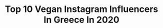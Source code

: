 ---
title: Top 10 Vegan Instagram Influencers In Greece In 2020
description: >-
  Find top vegan Instagram influencers in Greece in 2020. Most popular hashtags: #vegan #love #stayhome #giveaway.
platform: Instagram
profiles:
  - username: "samantha__elizabeth_"
    fullname: >-
      Samantha Elizabeth
    location: "Greece"
    followers: 19748
    engagement: 472
    commentsToLikes: 0.035851
    avatar: "https://scontent-amt2-1.cdninstagram.com/v/t51.2885-19/s320x320/70026154_379983772951844_7578779572603191296_n.jpg?_nc_ht=scontent-amt2-1.cdninstagram.com&_nc_ohc=3S-SB1aJA3AAX-ZMRXV&oh=b6c5231d1430ed78a537ab51ceaec7db&oe=5EB97ADE"
    verified: false
    hashtags: "#excited, #beach, #fitnessmodel, #birthdaywishes"
  - username: "memevictim2000x"
    fullname: >-
      Sauced
    location: "Greece"
    followers: 2170
    engagement: 2003
    commentsToLikes: 0.040783
    avatar: "https://scontent-ams4-1.cdninstagram.com/v/t51.2885-19/s320x320/92197934_2390807154515644_2287909613787414528_n.jpg?_nc_ht=scontent-ams4-1.cdninstagram.com&_nc_ohc=AVrcqF5M-joAX9UMfLd&oh=a08da53b6a86c89cb3469e8e3f851a72&oe=5EBA2590"
    verified: false
    hashtags: "#gbf, #wcw"
  - username: "madamegingercom"
    fullname: >-
      Madame Ginger ♥︎
    location: "Greece"
    followers: 56208
    engagement: 258
    commentsToLikes: 0.008279
    avatar: "https://scontent-ams4-1.cdninstagram.com/v/t51.2885-19/s320x320/65081894_474771906659804_3131597664970342400_n.jpg?_nc_ht=scontent-ams4-1.cdninstagram.com&_nc_ohc=dwk9g-zHOAIAX_F7n7L&oh=fc76c99abafe30a3e24f6a99a7cec5d0&oe=5EB9178B"
    verified: false
    hashtags: "#veganfood, #hometips, #chocolatemousse, #notsponsored"
  - username: "maria_ki_"
    fullname: >-
      Maria Kiourtsidou
    location: "Greece"
    followers: 16594
    engagement: 725
    commentsToLikes: 0.572221
    avatar: "https://scontent-ams4-1.cdninstagram.com/v/t51.2885-19/s320x320/93381980_1108737249480429_7741913339722203136_n.jpg?_nc_ht=scontent-ams4-1.cdninstagram.com&_nc_ohc=sfvDEFsmDtkAX--2jw2&oh=754e5f619add91c26a5a0387149dcb0d&oe=5EB9A3FC"
    verified: false
    hashtags: "#oriflamegreece, #flowers, #makeuplife, #girl"
  - username: "chrismpo"
    fullname: >-
      Christina Bompa Tanimanides
    location: "Greece"
    followers: 547736
    engagement: 996
    commentsToLikes: 0.036635
    avatar: "https://scontent-amt2-1.cdninstagram.com/v/t51.2885-19/s320x320/57180301_1196054123907481_644674402151038976_n.jpg?_nc_ht=scontent-amt2-1.cdninstagram.com&_nc_ohc=-x4I-YMa3ocAX-UrYhl&oh=ad2a36565387f50f2d7fab401ae869f2&oe=5EBC72C6"
    verified: true
    hashtags: "#portrait, #stayhome, #memories, #stayhydratedmyfriends"
  - username: "beautymylife_gr"
    fullname: >-
      Popi Stefani
    location: "Greece"
    followers: 15636
    engagement: 359
    commentsToLikes: 0.826335
    avatar: "https://scontent-ams4-1.cdninstagram.com/v/t51.2885-19/s320x320/53742718_2286271294773261_2981143938389245952_n.jpg?_nc_ht=scontent-ams4-1.cdninstagram.com&_nc_ohc=0ANQmdbwZ3wAX9DO7Mm&oh=a64ebf5d7d5601eda04e590aaa4b0460&oe=5EB82EA8"
    verified: false
    hashtags: "#storieveneziane, #skinlove, #massager, #bloggerstyle"
  - username: "iankateris"
    fullname: >-
      Ian Kateris
    location: "Greece"
    followers: 19833
    engagement: 861
    commentsToLikes: 0.037813
    avatar: "https://scontent-bos3-1.cdninstagram.com/v/t51.2885-19/s320x320/89384203_2914341941919185_5514384798543511552_n.jpg?_nc_ht=scontent-bos3-1.cdninstagram.com&_nc_ohc=YDr886VZbsMAX-_55Sb&oh=a38dc4d1a237f6ab2534a82d5f03abd6&oe=5EB9D72C"
    verified: false
    hashtags: "#birthday, #myproteinuk, #patrinokarnavali, #quarantine"
  - username: "marasamartzi"
    fullname: >-
      MARA SAMARTZI
    location: "Greece"
    followers: 135069
    engagement: 981
    commentsToLikes: 0.006757
    avatar: "https://scontent-ams4-1.cdninstagram.com/v/t51.2885-19/s320x320/25005452_1978608239075403_8803456202471112704_n.jpg?_nc_ht=scontent-ams4-1.cdninstagram.com&_nc_ohc=HLvfmjxfpWQAX_detjR&oh=b33d59cc5620ecd1dc74860653439e02&oe=5E8A61FB"
    verified: false
    hashtags: "#iamawolter, #motivation, #veganbeauty, #byredo"
  - username: "nikolas_smaragdis"
    fullname: >-
      NIKOLAS SMARAGDIS
    location: "Greece"
    followers: 10187
    engagement: 893
    commentsToLikes: 0.013895
    avatar: "https://scontent-amt2-1.cdninstagram.com/v/t51.2885-19/s320x320/83822796_909149059497890_5648052285398319104_n.jpg?_nc_ht=scontent-amt2-1.cdninstagram.com&_nc_ohc=QlcgiDcakQ8AX-PMoUw&oh=05dea4e19653f84b818b5ee362ad0f6c&oe=5EBD3994"
    verified: false
    hashtags: "#viennacenter, #fuelyourbody, #dontthinktoomuch, #kathisma"
  - username: "barkas_christos"
    fullname: >-
      Christos Barkas
    location: "Greece"
    followers: 59797
    engagement: 924
    commentsToLikes: 0.040824
    avatar: "https://scontent-lhr8-1.cdninstagram.com/v/t51.2885-19/s320x320/78792609_506107623323196_4125149786674298880_n.jpg?_nc_ht=scontent-lhr8-1.cdninstagram.com&_nc_ohc=qFk4Pe3yUagAX9_bE3n&oh=8ee504a75f927c3b4a0d5299e883e5ca&oe=5EB935DF"
    verified: true
    hashtags: "#strawberry, #enjoyfood, #spain, #pindos"
---